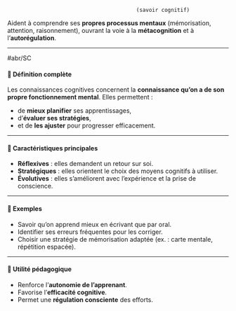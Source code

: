                                              (savoir cognitif)

Aident à comprendre ses **propres processus mentaux** (mémorisation, attention, raisonnement), ouvrant la voie à la **métacognition** et à l’**autorégulation**.

---
#abr/SC
#### 🎯 Définition complète
Les connaissances cognitives concernent la **connaissance qu’on a de son propre fonctionnement mental**. Elles permettent :
- de **mieux planifier** ses apprentissages,
- d’**évaluer ses stratégies**,
- et de **les ajuster** pour progresser efficacement.

---

#### 🧠 Caractéristiques principales

- **Réflexives** : elles demandent un retour sur soi.
- **Stratégiques** : elles orientent le choix des moyens cognitifs à utiliser.
- **Évolutives** : elles s’améliorent avec l’expérience et la prise de conscience.

---

#### 🧰 Exemples

- Savoir qu’on apprend mieux en écrivant que par oral.
- Identifier ses erreurs fréquentes pour les corriger.
- Choisir une stratégie de mémorisation adaptée (ex. : carte mentale, répétition espacée).

---

#### 🏁 Utilité pédagogique

- Renforce l’**autonomie de l’apprenant**.
- Favorise l’**efficacité cognitive**.
- Permet une **régulation consciente** des efforts.